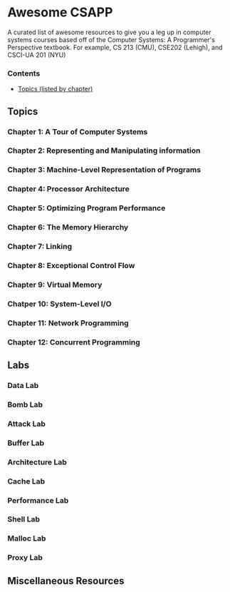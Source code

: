 # Awesome CSAPP
A curated list of awesome resources to give you a leg up in computer systems courses based off of the Computer Systems: A Programmer's Perspective textbook.  For example, CS 213 (CMU), CSE202 (Lehigh), and CSCI-UA 201 (NYU)

### Contents
- [Topics (listed by chapter)](#topics)


## Topics
### Chapter 1: A Tour of Computer Systems

### Chapter 2: Representing and Manipulating information

### Chapter 3: Machine-Level Representation of Programs

### Chapter 4: Processor Architecture

### Chapter 5: Optimizing Program Performance

### Chapter 6: The Memory Hierarchy

### Chapter 7: Linking

### Chapter 8:  Exceptional Control Flow

### Chapter 9: Virtual Memory

### Chatper 10: System-Level I/O

### Chapter 11: Network Programming

### Chapter 12: Concurrent Programming

## Labs
### Data Lab

### Bomb Lab

### Attack Lab

### Buffer Lab

### Architecture Lab

### Cache Lab

### Performance Lab

### Shell Lab

### Malloc Lab

### Proxy Lab

## Miscellaneous Resources
